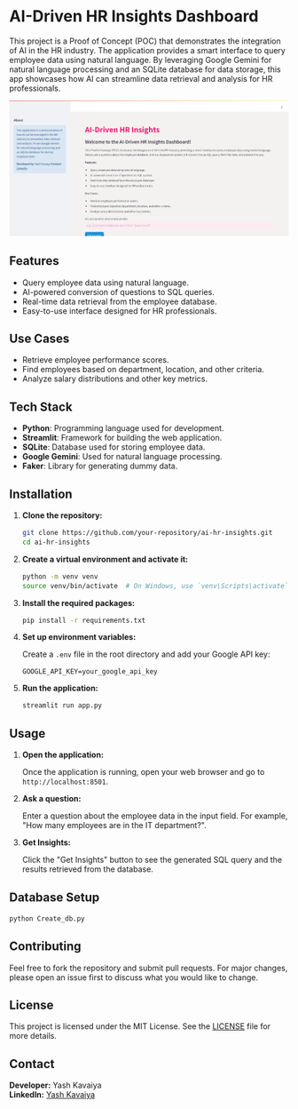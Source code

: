 
# AI-Driven HR Insights Dashboard

This project is a Proof of Concept (POC) that demonstrates the integration of AI in the HR industry. The application provides a smart interface to query employee data using natural language. By leveraging Google Gemini for natural language processing and an SQLite database for data storage, this app showcases how AI can streamline data retrieval and analysis for HR professionals.

![Home](./Images/Home.png)

## Features

- Query employee data using natural language.
- AI-powered conversion of questions to SQL queries.
- Real-time data retrieval from the employee database.
- Easy-to-use interface designed for HR professionals.

## Use Cases

- Retrieve employee performance scores.
- Find employees based on department, location, and other criteria.
- Analyze salary distributions and other key metrics.

## Tech Stack

- **Python**: Programming language used for development.
- **Streamlit**: Framework for building the web application.
- **SQLite**: Database used for storing employee data.
- **Google Gemini**: Used for natural language processing.
- **Faker**: Library for generating dummy data.

## Installation

1. **Clone the repository:**

    ```bash
    git clone https://github.com/your-repository/ai-hr-insights.git
    cd ai-hr-insights
    ```

2. **Create a virtual environment and activate it:**

    ```bash
    python -m venv venv
    source venv/bin/activate  # On Windows, use `venv\Scripts\activate`
    ```

3. **Install the required packages:**

    ```bash
    pip install -r requirements.txt
    ```

4. **Set up environment variables:**

    Create a `.env` file in the root directory and add your Google API key:

    ```env
    GOOGLE_API_KEY=your_google_api_key
    ```

5. **Run the application:**

    ```bash
    streamlit run app.py
    ```

## Usage

1. **Open the application:**

    Once the application is running, open your web browser and go to `http://localhost:8501`.

2. **Ask a question:**

    Enter a question about the employee data in the input field. For example, "How many employees are in the IT department?".

3. **Get Insights:**

    Click the "Get Insights" button to see the generated SQL query and the results retrieved from the database.

## Database Setup

```bash
python Create_db.py
```

## Contributing

Feel free to fork the repository and submit pull requests. For major changes, please open an issue first to discuss what you would like to change.

## License

This project is licensed under the MIT License. See the [LICENSE](LICENSE) file for more details.

## Contact

**Developer:** Yash Kavaiya  
**LinkedIn:** [Yash Kavaiya](https://www.linkedin.com/in/yashkavaiya/)
